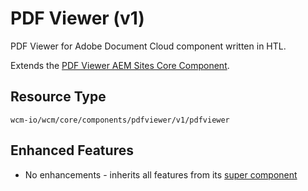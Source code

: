 PDF Viewer (v1)
====
PDF Viewer for Adobe Document Cloud component written in HTL.

Extends the [PDF Viewer AEM Sites Core Component][extends-component].

## Resource Type
```
wcm-io/wcm/core/components/pdfviewer/v1/pdfviewer
```

## Enhanced Features

* No enhancements - inherits all features from its [super component][extends-component]



[extends-component]: https://github.com/adobe/aem-core-wcm-components/tree/master/content/src/content/jcr_root/apps/core/wcm/components/pdfviewer/v1/pdfviewer
